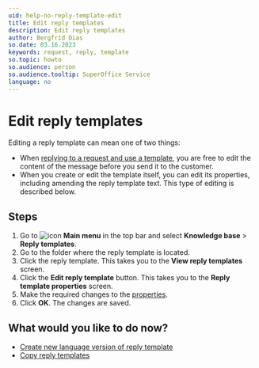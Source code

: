 ```yaml
---
uid: help-no-reply-template-edit
title: Edit reply templates
description: Edit reply templates
author: Bergfrid Dias
so.date: 03.16.2023
keywords: request, reply, template
so.topic: howto
so.audience: person
so.audience.tooltip: SuperOffice Service
language: no
---
```


# Edit reply templates

Editing a reply template can mean one of two things:

* When [replying to a request and use a template][1], you are free to edit the content of the message before you send it to the customer.
* When you create or edit the template itself, you can edit its properties, including amending the reply template text. This type of editing is described below.

## Steps

1. Go to ![icon][img1] **Main menu** in the top bar and select **Knowledge base** > **Reply templates**.
1. Go to the folder where the reply template is located.
1. Click the reply template. This takes you to the **View reply templates** screen.
1. Click the **Edit reply template** button. This takes you to the **Reply template properties** screen.
1. Make the required changes to the [properties][2].
1. Click **OK**. The changes are saved.

## What would you like to do now?

* [Create new language version of reply template][3]
* [Copy reply templates][4]

<!-- Referenced links -->
[1]: ../../learn/howto/reply.md
[2]: create.md
[3]: new-language.md
[4]: copy.md

<!-- Referenced images -->
[img1]: ../../../../media/icons/main-menu.png

